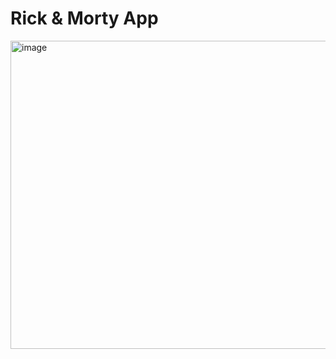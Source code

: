 # Rick & Morty App

<img width="1342" height="493" alt="image" src="https://github.com/user-attachments/assets/0b5c88de-e129-4ede-8391-d1d354ebcaa0" />


